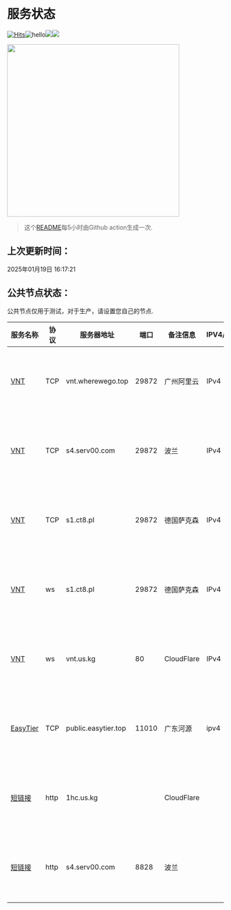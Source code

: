 # 服务状态
[![Hits](https://hits.seeyoufarm.com/api/count/incr/badge.svg?url=https%3A%2F%2Fgithub.com%2Flmq8267%2Fserver-status&count_bg=%2395C10D&title_bg=%23555555&icon=github.svg&icon_color=%238DC409&title=%E8%AE%BF%E9%97%AE%E6%95%B0&edge_flat=false)](https://hits.seeyoufarm.com)![hello](https://views.whatilearened.today/views/github/lmq8267/server-status.svg)![](https://pgy.us.kg/?id=svg)![](http://s4.serv00.com:8828/?id=svg)<p><img src=http://ip.cnqq.cloudns.ch/ width=400 onerror="this.style.display='none';"></p>

> 这个[README](https://github.com/lmq8267/server-status)每5小时由Github action生成一次.
## 上次更新时间：
2025年01月19日 16:17:21
## 公共节点状态： 
公共节点仅用于测试，对于生产，请设置您自己的节点.

|服务名称|协议|服务器地址|端口|备注信息|IPV4/IPV6|**状态**|历史状态|
|--|--|--|--|--|--|--|--|
|[VNT](https://github.com/vnt-dev/vnt)|TCP|vnt.wherewego.top|29872|广州阿里云|IPv4|正常✅|[🟩🟩🟩🟩🟩🟩🟩🟩🟩🟩](history/TCP-vnt.wherewego.top-29872.txt) 100%|
|[VNT](https://github.com/vnt-dev/vnt)|TCP|s4.serv00.com|29872|波兰|IPv4|正常✅|[🟩🟩🟩🟩🟩🟩🟩🟩🟩🟩](history/TCP-s4.serv00.com-29872.txt) 100%|
|[VNT](https://github.com/vnt-dev/vnt)|TCP|s1.ct8.pl|29872|德国萨克森|IPv4|正常✅|[🟩🟩🟩🟩🟩🟩🟩🟩🟩🟩](history/TCP-s1.ct8.pl-29872.txt) 100%|
|[VNT](https://github.com/vnt-dev/vnt)|ws|s1.ct8.pl|29872|德国萨克森|IPv4|正常✅|[🟩🟩🟩🟩🟩🟩🟩🟩🟩🟩](history/ws-s1.ct8.pl-29872.txt) 100%|
|[VNT](https://github.com/vnt-dev/vnt)|ws|vnt.us.kg|80|CloudFlare|IPv4|正常✅|[🟩🟩🟩🟩🟩🟩🟩🟩🟩🟩](history/ws-vnt.us.kg-80.txt) 100%|
|[EasyTier](https://github.com/EasyTier/EasyTier)|TCP|public.easytier.top|11010|广东河源|ipv4|正常✅|[🟩🟩🟩🟩🟩🟩🟩🟩🟩🟩](history/TCP-public.easytier.top-11010.txt) 100%|
|[短链接](http://1hc.us.kg)|http|1hc.us.kg||CloudFlare||正常✅|[🟩🟩🟩🟩🟩🟩🟩🟩🟩🟩](history/http-1hc.us.kg-.txt) 100%|
|[短链接](http://s4.serv00.com:8828)|http|s4.serv00.com|8828|波兰||正常✅|[🟩🟩🟩🟩🟩🟩🟩🟩🟩🟩](history/http-s4.serv00.com-8828.txt) 100%|
